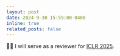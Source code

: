 ```yaml
---
layout: post
date: 2024-9-30 15:59:00-0400
inline: true
related_posts: false
---
```


&#x1F468;&#x200D;&#x1F4BB; I will serve as a reviewer for <a href="https://iclr.cc/Conferences/2025/Dates">ICLR 2025</a>.


